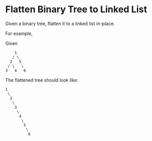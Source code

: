 # Flatten Binary Tree to Linked List

Given a binary tree, flatten it to a linked list in-place.

For example,

Given

```
    1
   / \
  2   5
 / \   \
3   4   6
```

The flattened tree should look like:

```
1
 \
  2
   \
    3
     \
      4
       \
        5
         \
          6
```
